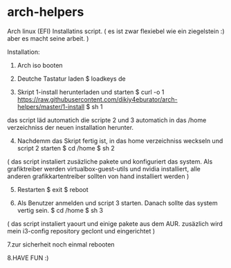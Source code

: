 # arch-helpers

Arch linux (EFI) Installatins script.
( es ist zwar flexiebel wie ein ziegelstein :) aber es macht seine arbeit. )



Installation:

1. Arch iso booten

2. Deutche Tastatur laden
$ loadkeys de

3. Skript 1-install herunterladen und starten
$ curl -o 1 https://raw.githubusercontent.com/dikiy4eburator/arch-helpers/master/1-install
$ sh 1

das script läd automatich die scripte 2 und 3 automatich in das /home verzeichniss der neuen installation herunter.
  
4. Nachdemm das Skript fertig ist, in das home verzeichniss weckseln und script 2 starten
$ cd /home
$ sh 2

( das script instaliert zusäzliche pakete und konfiguriert das system. Als grafiktreiber werden
virtualbox-guest-utils und nvidia installiert, alle anderen grafikkartentreiber sollten von hand installiert werden )

5. Restarten
$ exit
$ reboot

6. Als Benutzer anmelden und script 3 starten. Danach sollte das system vertig sein.
$ cd /home
$ sh 3

( das script instaliert yaourt und einige pakete aus dem AUR. zusäzlich wird mein i3-config repository geclont und
eingerichtet )

7.zur sicherheit noch einmal rebooten

8.HAVE FUN :)


